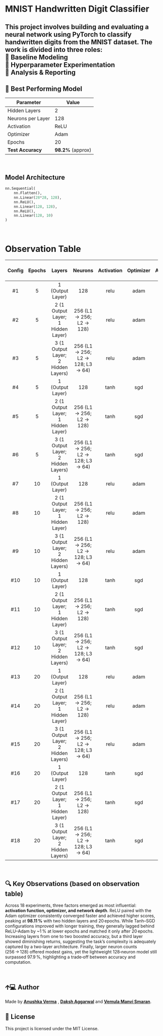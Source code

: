 

#  MNIST Handwritten Digit Classifier

This project involves building and evaluating a neural network using **PyTorch** to classify handwritten digits from the **MNIST** dataset. The work is divided into three roles:  
🔹 **Baseline Modeling**  
🔹 **Hyperparameter Experimentation**  
🔹 **Analysis & Reporting**
---

## 🚀 Best Performing Model

| Parameter          | Value               |
|-------------------|---------------------|
| Hidden Layers      | 2                   |
| Neurons per Layer | 128                 |
| Activation        | ReLU                |
| Optimizer         | Adam                |
| Epochs            | 20                  |
| **Test Accuracy** | **98.2%** (approx)  |


<br>

##  Model Architecture

```python
nn.Sequential(
    nn.Flatten(),
    nn.Linear(28*28, 128),
    nn.ReLU(),
    nn.Linear(128, 128),
    nn.ReLU(),
    nn.Linear(128, 10)
)
```



<br>

# Observation Table
| **Config** | **Epochs** |              **Layers**             |              **Neurons**             | **Activation** | **Optimizer** | **Test Accuracy (%)** |
|:----------:|:----------:|:-----------------------------------:|:------------------------------------:|:--------------:|:-------------:|:---------------------:|
|     #1     |      5     |           1 (Output Layer)          |                  128                 |      relu      |      adam     |         97.33         |
|     #2     |      5     |  2 (1 Output Layer; 1 Hidden Layer) |      256 (L1 -> 256; L2 -> 128)      |      relu      |      adam     |         97.84         |
|     #3     |      5     | 3 (1 Output Layer; 2 Hidden Layers) | 256 (L1 -> 256; L2 -> 128; L3 -> 64) |      relu      |      adam     |         97.60         |
|     #4     |      5     |           1 (Output Layer)          |                  128                 |      tanh      |      sgd      |         95.10         |
|     #5     |      5     |  2 (1 Output Layer; 1 Hidden Layer) |      256 (L1 -> 256; L2 -> 128)      |      tanh      |      sgd      |         95.51         |
|     #6     |      5     | 3 (1 Output Layer; 2 Hidden Layers) | 256 (L1 -> 256; L2 -> 128; L3 -> 64) |      tanh      |      sgd      |         95.79         |
|     #7     |     10     |           1 (Output Layer)          |                  128                 |      relu      |      adam     |         97.32         |
|     #8     |     10     |  2 (1 Output Layer; 1 Hidden Layer) |      256 (L1 -> 256; L2 -> 128)      |      relu      |      adam     |         97.92         |
|     #9     |     10     | 3 (1 Output Layer; 2 Hidden Layers) | 256 (L1 -> 256; L2 -> 128; L3 -> 64) |      relu      |      adam     |         97.98         |
|     #10    |     10     |           1 (Output Layer)          |                  128                 |      tanh      |      sgd      |         96.63         |
|     #11    |     10     |  2 (1 Output Layer; 1 Hidden Layer) |      256 (L1 -> 256; L2 -> 128)      |      tanh      |      sgd      |         96.94         |
|     #12    |     10     | 3 (1 Output Layer; 2 Hidden Layers) | 256 (L1 -> 256; L2 -> 128; L3 -> 64) |      tanh      |      sgd      |         97.34         |
|     #13    |     20     |           1 (Output Layer)          |                  128                 |      relu      |      adam     |         97.95         |
|     #14    |     20     |  2 (1 Output Layer; 1 Hidden Layer) |      256 (L1 -> 256; L2 -> 128)      |      relu      |      adam     |         98.11         |
|     #15    |     20     | 3 (1 Output Layer; 2 Hidden Layers) | 256 (L1 -> 256; L2 -> 128; L3 -> 64) |      relu      |      adam     |         98.00         |
|     #16    |     20     |           1 (Output Layer)          |                  128                 |      tanh      |      sgd      |         97.74         |
|     #17    |     20     |  2 (1 Output Layer; 1 Hidden Layer) |      256 (L1 -> 256; L2 -> 128)      |      tanh      |      sgd      |         98.03         |
|     #18    |     20     | 3 (1 Output Layer; 2 Hidden Layers) | 256 (L1 -> 256; L2 -> 128; L3 -> 64) |      tanh      |      sgd      |         97.99         |

<br>

## 🔍 Key Observations (based on observation table)

Across 18 experiments, three factors emerged as most influential: **activation function, optimizer, and network depth**. ReLU paired with the Adam optimizer consistently converged faster and achieved higher scores, peaking at **98.11 %** with two hidden layers and 20 epochs. While Tanh–SGD configurations improved with longer training, they generally lagged behind ReLU–Adam by ~1 % at lower epochs and matched it only after 20 epochs. Increasing layers from one to two boosted accuracy, but a third layer showed diminishing returns, suggesting the task’s complexity is adequately captured by a two‑layer architecture. Finally, larger neuron counts (256 → 128) offered modest gains, yet the lightweight 128‑neuron model still surpassed 97.9 %, highlighting a trade‑off between accuracy and computation.

<br>

## 🡩‍💻 Author

Made by [**Anushka Verma**](https://github.com/anushka-verma-CODES) , [**Daksh Aggarwal**](https://github.com/Daksh-Aggarwal)  and [**Vemula Manvi Smaran**](https://github.com/manvi-smaran).

## 📄 License

This project is licensed under the MIT License.


